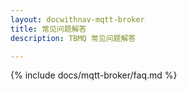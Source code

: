 ```yaml
---
layout: docwithnav-mqtt-broker
title: 常见问题解答
description: TBMQ 常见问题解答

---
```


{% include docs/mqtt-broker/faq.md %}